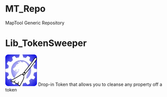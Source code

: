 # MT_Repo
MapTool Generic Repository

# Lib_TokenSweeper
![alt text](https://github.com/Jmr3366/MT_Repo/raw/refs/heads/main/Lib_TokenSweeper.webp)
Drop-in Token that allows you to cleanse any property off a token